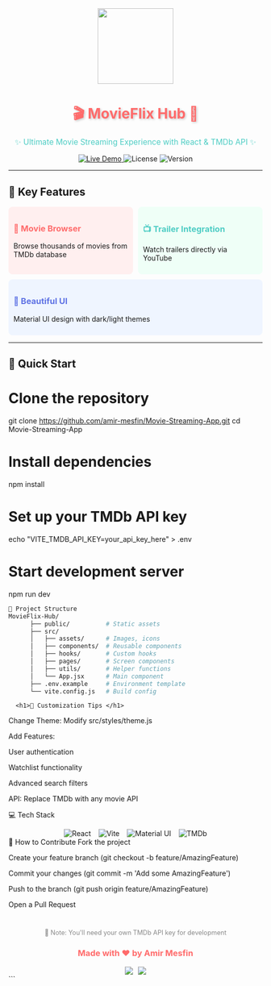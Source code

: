 <div align="center">
  <img src="https://media.giphy.com/media/v1.Y2lkPTc5MGI3NjExcW5xZ2VnZ3F4dXJ2Z2V5dWZ4Z2NqZzJlcXZ6d2Z6Y2N0dW5xbmN6YiZlcD12MV9pbnRlcm5hbF9naWZfYnlfaWQmY3Q9Zw/3o7aD2vlgJi2lUY5g4/giphy.gif" width="150">
  <h1 style="color: #ff6b6b; text-shadow: 2px 2px 4px rgba(0,0,0,0.2);">🎬 MovieFlix Hub 🍿</h1>
  <p style="color: #4ecdc4; font-size: 1.1em;">✨ Ultimate Movie Streaming Experience with React & TMDb API ✨</p>
  
  <div>
    <a href="https://dessiemoviecenter.netlify.app/">
      <img src="https://img.shields.io/badge/🚀_Live_Demo-FF5722?style=for-the-badge&logo=netlify&logoColor=white" alt="Live Demo">
    </a>
    <img src="https://img.shields.io/github/license/amir-mesfin/Movie-Streaming-App?style=for-the-badge&color=blueviolet" alt="License">
    <img src="https://img.shields.io/badge/version-2.0-green?style=for-the-badge" alt="Version">
  </div>
</div>

---

## 🌟 Key Features
<div style="display: flex; flex-wrap: wrap; gap: 10px;">
  <div style="background: #ffefef; padding: 10px; border-radius: 8px; flex: 1; min-width: 200px;">
    <h3 style="color: #ff6b6b;">🎥 Movie Browser</h3>
    <p>Browse thousands of movies from TMDb database</p>
  </div>
  <div style="background: #effff7; padding: 10px; border-radius: 8px; flex: 1; min-width: 200px;">
    <h3 style="color: #4ecdc4;">📺 Trailer Integration</h3>
    <p>Watch trailers directly via YouTube</p>
  </div>
  <div style="background: #eff5ff; padding: 10px; border-radius: 8px; flex: 1; min-width: 200px;">
    <h3 style="color: #5e72e4;">🎨 Beautiful UI</h3>
    <p>Material UI design with dark/light themes</p>
  </div>
</div>

---

## 🚀 Quick Start

# Clone the repository
git clone https://github.com/amir-mesfin/Movie-Streaming-App.git
cd Movie-Streaming-App

# Install dependencies
npm install

# Set up your TMDb API key
echo "VITE_TMDB_API_KEY=your_api_key_here" > .env

# Start development server
npm run dev
```bash
📂 Project Structure
MovieFlix-Hub/
      ├── public/          # Static assets
      ├── src/
      │   ├── assets/      # Images, icons
      │   ├── components/  # Reusable components
      │   ├── hooks/       # Custom hooks
      │   ├── pages/       # Screen components
      │   ├── utils/       # Helper functions
      │   └── App.jsx      # Main component
      ├── .env.example     # Environment template
      └── vite.config.js   # Build config
```

      <h1>🎨 Customization Tips </h1>
Change Theme: Modify src/styles/theme.js

Add Features:

User authentication

Watchlist functionality

Advanced search filters

API: Replace TMDb with any movie API

💻 Tech Stack
<div style="display: flex; justify-content: center; gap: 15px; flex-wrap: wrap;"> <img src="https://img.shields.io/badge/React-61DAFB?style=for-the-badge&logo=react&logoColor=black" alt="React"> <img src="https://img.shields.io/badge/Vite-B73BFE?style=for-the-badge&logo=vite&logoColor=white" alt="Vite"> <img src="https://img.shields.io/badge/Material_UI-0081CB?style=for-the-badge&logo=mui&logoColor=white" alt="Material UI"> <img src="https://img.shields.io/badge/TMDb_API-01D277?style=for-the-badge&logo=themoviedatabase&logoColor=white" alt="TMDb"> </div>
🤝 How to Contribute
Fork the project

Create your feature branch (git checkout -b feature/AmazingFeature)

Commit your changes (git commit -m 'Add some AmazingFeature')

Push to the branch (git push origin feature/AmazingFeature)

Open a Pull Request

<div align="center" style="margin-top: 40px;"> <p style="font-size: 0.9em; color: #888;"> 📌 Note: You'll need your own TMDb API key for development </p> <h3 style="color: #ff6b6b;">Made with ❤️ by Amir Mesfin</h3> <div style="display: flex; justify-content: center; gap: 10px;"> <a href="#"> <img src="https://img.shields.io/badge/-Portfolio-4ECDC4?style=flat-square&logo=google-chrome&logoColor=white"> </a> <a href="#"> <img src="https://img.shields.io/badge/-LinkedIn-0A66C2?style=flat-square&logo=linkedin&logoColor=white"> </a> </div> </div> ```



